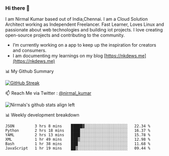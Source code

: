 ### Hi there 👋

 I am Nirmal Kumar based out of India,Chennai. I am a Cloud Solution Architect working as Independent Freelancer. Fast Learner, Loves Linux and passionate about web technologies and building iot projects. I love creating open-source projects and contributing to the community.

- I’m currently working on a app to keep up the inspiration for creators and consumers.
- I am documenting my learnings on my blog [https://nkdews.me](https://nkdews.me)


📊 My Github Summary

[![GitHub Streak](https://github-readme-streak-stats.herokuapp.com?user=nk-gears&theme=dark&hide_border=true&date_format=M%20j%5B%2C%20Y%5D)](https://git.io/streak-stats)


📫 Reach Me via  Twitter : [@nirmal_kumar](https://twitter.com/nirmal_kumar)

![Nirmals's github stats align left](https://github-readme-stats.vercel.app/api?username=nk-gears&show_icons=true)


📊 Weekly development breakdown

<!--START_SECTION:waka-->

```text
JSON         3 hrs 8 mins    █████▓░░░░░░░░░░░░░░░░░░░   22.34 %
Python       2 hrs 18 mins   ████░░░░░░░░░░░░░░░░░░░░░   16.37 %
YAML         2 hrs 13 mins   ████░░░░░░░░░░░░░░░░░░░░░   15.78 %
XML          1 hr 49 mins    ███▒░░░░░░░░░░░░░░░░░░░░░   12.98 %
Bash         1 hr 38 mins    ███░░░░░░░░░░░░░░░░░░░░░░   11.68 %
JavaScript   1 hr 19 mins    ██▒░░░░░░░░░░░░░░░░░░░░░░   09.44 %
```

<!--END_SECTION:waka-->


